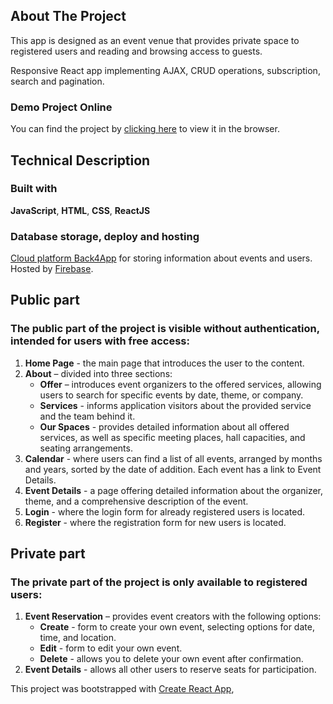 ## About The Project

This app is designed as an event venue that provides private space to registered users and reading and browsing access to guests.

Responsive React app implementing AJAX, CRUD operations, subscription, search and pagination.

### Demo Project Online
You can find the project by [clicking here]( https://event-center-eb631.web.app) to view it in the browser.

## Technical Description

### Built with
**JavaScript**, **HTML**, **CSS**, **ReactJS**

### Database storage, deploy and hosting
[Cloud platform Back4App](https://www.back4app.com/) for storing information about events and users. Hosted by [Firebase](https://firebase.google.com/).

## Public part

### The public part of the project is visible without authentication, intended for users with free access:

1. **Home Page** - the main page that introduces the user to the content.
2. **About** – divided into three sections:
   - **Offer** – introduces event organizers to the offered services, allowing users to search for specific events by date, theme, or company.
   - **Services** - informs application visitors about the provided service and the team behind it.
   - **Our Spaces** - provides detailed information about all offered services, as well as specific meeting places, hall capacities, and seating arrangements.
3. **Calendar** - where users can find a list of all events, arranged by months and years, sorted by the date of addition. Each event has a link to Event Details.
4. **Event Details** - a page offering detailed information about the organizer, theme, and a comprehensive description of the event.
5. **Login** - where the login form for already registered users is located.
6. **Register** - where the registration form for new users is located.

## Private part 

### The private part of the project is only available to registered users:

1. **Event Reservation** – provides event creators with the following options:
   - **Create** - form to create your own event, selecting options for date, time, and location.
   - **Edit** - form to edit your own event.
   - **Delete** - allows you to delete your own event after confirmation.
2. **Event Details** - allows all other users to reserve seats for participation.

This project was bootstrapped with [Create React App](https://github.com/facebook/create-react-app),


